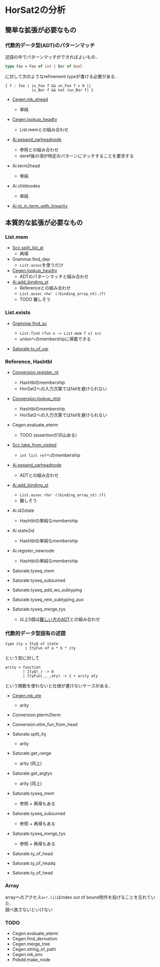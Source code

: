 
# HorSat2の分析

## 簡単な拡張が必要なもの

### 代数的データ型(ADT)のパターンマッチ

述語の中でパターンマッチができればよいもの．

```ocaml
type foo = Foo of int | Bar of bool
```

に対して次のようなrefinement typeが書ける必要がある．

```
{ f : foo | is_Foo f && un_Foo f > 0 ||
            is_Bar f && not (un_Bar f) }
```

+ [Cegen.mk_ehead](./ADT_easy.md#mk_ehead)
    + 単純

+ [Cegen.lookup_headty](./List.mem.md#lookup_headty)
    + List.memとの組み合わせ

+ [Ai.expand_varheadnode](./ADT_easy.md#expand_varheadnode)
    + 参照との組み合わせ
    + deref後の項が特定のパターンにマッチすることを要求する

+ Ai.term2head
    + 単純

+ Ai.childnodes
    + 単純

+ [Ai.nt_in_term_with_linearity](./ADT_easy.md#nt_in_term_with_linearity)

## 本質的な拡張が必要なもの

### List.mem

+ [Scc.split_list_at](./List.mem.md#split_list_at)
    + 再帰
+ Grammar.find_dep
    + `List.assoc`を使うだけ
+ [Cegen.lookup_headty](./List.mem.md#lookup_headty)
    + ADTのパターンマッチと組み合わせ
+ [Ai.add_binding_st](./List.mem.md#add_binding_st)
    + Referenceとの組み合わせ
    + `List.assoc rho' (!binding_array_nt).(f)`
    + TODO 難しそう

### List.exists

+ [Grammar.find_sc](./List.mem.md#find_sc)
    + `List.find (fun x -> List.mem f x) scc`
    + unionへのmembershipに帰着できる

+ [Saturate.ty_of_var](./List.mem.md#ty_of_var)

### Reference, Hashtbl

+ [Conversion.register_nt](./Hashtbl.md#register_nt)
    + Hashtblのmembership
    + HorSat2への入力次第ではfailを避けられない

+ [Conversion.lookup_ntid](./Hashtbl.md#lookup_ntid)
    + Hashtblのmembership
    + HorSat2への入力次第ではfailを避けられない

+ Cegen.evaluate_eterm
    + TODO (assertionが沢山ある)

+ [Scc.take_from_visited](./Reference.md#take_from_visited)
    + `int list ref`へのmembership

+ [Ai.expand_varheadnode](./ADT_easy.md#expand_varheadnode)
    + ADTとの組み合わせ

+ [Ai.add_binding_st](./List.mem.md#add_binding_st)
    + `List.assoc rho' (!binding_array_nt).(f)`
    + 難しそう

+ Ai.id2state
    + Hashtblの単純なmembership

+ Ai.state2id
    + Hashtblの単純なmembership

+ Ai.register_newnode
    + Hashtblの単純なmembership

+ Saturate.tyseq_mem
+ Saturate.tyseq_subsumed
+ Saturate.tyseq_add_wo_subtyping
+ Saturate.tyseq_rem_subtyping_aux
+ Saturate.tyseq_merge_tys
    + 以上5個は[難しい方のADT](#代数的データ型固有の述語)との組み合わせ

### 代数的データ型固有の述語

```
type ity = ItyQ of state
         | ItyFun of a * b * ity
```

という型に対して

```
arity = function
        | ItyQ(_) -> 0
        | ItyFun(_,_,aty) -> 1 + arity aty
```

という関数を使わないと仕様が書けないケースがある．


+ [Cegen.mk_vte](./ADT_difficult.md#mk_vte)
    + arity

+ Conversion.pterm2term

+ Conversion.elim_fun_from_head

+ Saturate.split_ity
    + arity

+ Saturate.get_range
    + arity (同上)

+ Saturate.get_argtys
    + arity (同上)

+ Saturate.tyseq_mem
    + 参照 + 再帰もある

+ Saturate.tyseq_subsumed
    + 参照 + 再帰もある

+ Saturate.tyseq_merge_tys
    + 参照 + 再帰もある

+ Saturate.ty_of_head

+ Saturate.ty_of_headq

+ Saturate.ty_of_head

### Array

arrayへのアクセス`arr.(i)`はindex out of bound例外を投げることを忘れていた．  
調べ直さないといけない

### TODO

+ Cegen.evaluate_eterm
+ Cegen.find_derivation
+ Cegen.merge_tree
+ Cegen.string_of_path
+ Cegen.mk_env
+ Pobdd.make_node



<!--# 相互再帰の型-->



